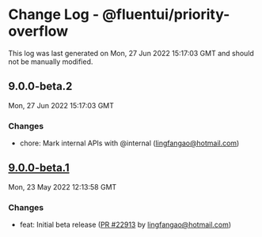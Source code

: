 # Change Log - @fluentui/priority-overflow

This log was last generated on Mon, 27 Jun 2022 15:17:03 GMT and should not be manually modified.

<!-- Start content -->

## 9.0.0-beta.2

Mon, 27 Jun 2022 15:17:03 GMT

### Changes

- chore: Mark internal APIs with @internal (lingfangao@hotmail.com)

## [9.0.0-beta.1](https://github.com/microsoft/fluentui/tree/@fluentui/priority-overflow_v9.0.0-beta.1)

Mon, 23 May 2022 12:13:58 GMT

### Changes

- feat: Initial beta release ([PR #22913](https://github.com/microsoft/fluentui/pull/22913) by lingfangao@hotmail.com)
